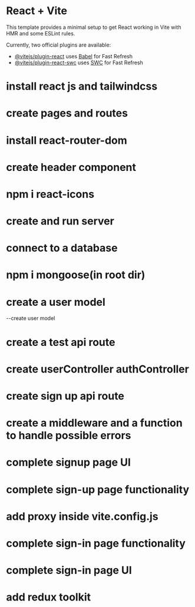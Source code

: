 # React + Vite

This template provides a minimal setup to get React working in Vite with HMR and some ESLint rules.

Currently, two official plugins are available:

- [@vitejs/plugin-react](https://github.com/vitejs/vite-plugin-react/blob/main/packages/plugin-react/README.md) uses [Babel](https://babeljs.io/) for Fast Refresh
- [@vitejs/plugin-react-swc](https://github.com/vitejs/vite-plugin-react-swc) uses [SWC](https://swc.rs/) for Fast Refresh



# install react js and tailwindcss
# create pages and routes
# install react-router-dom
# create header component
# npm i react-icons
# create and run server
# connect to a database
# npm i mongoose(in root dir)
# create a user model
 --create user model
# create a test api route
# create userController authController
# create sign up api route
# create a middleware and a function to handle possible errors
# complete signup page UI
# complete sign-up page functionality
# add proxy inside vite.config.js
# complete sign-in page functionality
# complete sign-in page UI
# add redux toolkit




